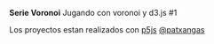 **Serie Voronoi** Jugando con voronoi y d3.js #1

Los proyectos estan realizados con [p5js](http://p5js.org)
[@patxangas](http://twitter.com/patxangas)
